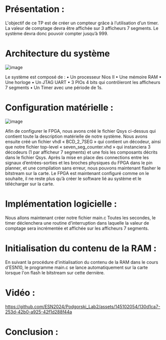 # Présentation :

L'objectif de ce TP est de créer un compteur grâce à l’utilisation d’un timer. La valeur de comptage devra être affichée sur 3 afficheurs 7 segments. Le système devra donc pouvoir compter jusqu’à 999.

# Architecture du système

![image](https://github.com/ESN2024/Podgorski_Lab2/assets/145102054/85e9e694-52ae-4a0e-9089-682669b29a4f)


Le système est composé de :
•	Un processeur Nios II
•	Une mémoire RAM
•	Une horloge
•	Un JTAG UART
•	3 PIOs 4 bits qui contrôleront les afficheurs 7 segments
•	Un Timer avec une période de 1s.

# Configuration matérielle :

![image](https://github.com/ESN2024/Podgorski_Lab2/assets/145102054/f6dffa55-78e1-4e6d-afa8-ac714bb2b9c0)


Afin de configurer le FPGA, nous avons créé le fichier Qsys ci-dessus qui contient toute la description matérielle de notre système.
Nous avons ensuite créé un fichier vhdl « BCD_2_7SEG » qui contient un décodeur, ainsi que notre fichier top-level « seven_seg_counter.vhd » qui instanciera 3 décodeurs (1 par afficheur 7 segments) et une fois les composants décrits dans le fichier Qsys.
Après la mise en place des connections entre les signaux d’entrées-sorties et les broches physiques du FPGA dans le pin planner, et une compilation sans erreur, nous pouvons maintenant flasher le bitstream sur la carte.
Le FPGA est maintenant configuré comme on le souhaite, il ne reste plus qu’à créer le software lié au système et le télécharger sur la carte.

# Implémentation logicielle :

Nous allons maintenant créer notre fichier main.c
Toutes les secondes, le timer déclenchera une routine d’interruption dans laquelle la valeur de comptage sera incrémentée et affichée sur les afficheurs 7 segments.

# Initialisation du contenu de la RAM :

En suivant la procédure d'initialisation du contenu de la RAM dans le cours d'ESN10, le programme main.c se lance automatiquement sur la carte lorsque l'on flash le bitstream sur cette dernière.

# Vidéo :



https://github.com/ESN2024/Podgorski_Lab2/assets/145102054/130d1ca7-253d-42b0-a925-42f1d288f44a



# Conclusion :
